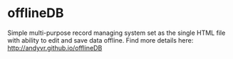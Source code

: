 offlineDB
=========

Simple multi-purpose record managing system set as the single HTML file with ability to edit and save data offline. 
Find more details here: http://andyvr.github.io/offlineDB
